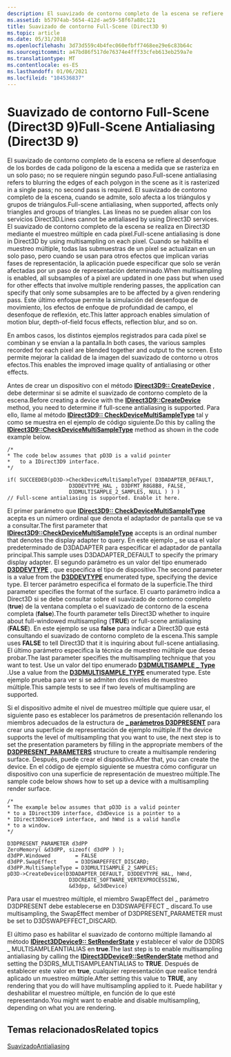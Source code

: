 ```yaml
---
description: El suavizado de contorno completo de la escena se refiere al desenfoque de los bordes de cada polígono de la escena a medida que se rasteriza en un solo paso; no se requiere ningún segundo paso.
ms.assetid: b57974ab-5654-412d-ae59-58f67a88c121
title: Suavizado de contorno Full-Scene (Direct3D 9)
ms.topic: article
ms.date: 05/31/2018
ms.openlocfilehash: 3d73d559c4b4fec060efbff7468ee29e6c83b64c
ms.sourcegitcommit: a47bd86f517de76374e4fff33cfeb613eb259a7e
ms.translationtype: MT
ms.contentlocale: es-ES
ms.lasthandoff: 01/06/2021
ms.locfileid: "104536837"
---
```

# <a name="full-scene-antialiasing-direct3d-9"></a><span data-ttu-id="4eb55-103">Suavizado de contorno Full-Scene (Direct3D 9)</span><span class="sxs-lookup"><span data-stu-id="4eb55-103">Full-Scene Antialiasing (Direct3D 9)</span></span>

<span data-ttu-id="4eb55-104">El suavizado de contorno completo de la escena se refiere al desenfoque de los bordes de cada polígono de la escena a medida que se rasteriza en un solo paso; no se requiere ningún segundo paso.</span><span class="sxs-lookup"><span data-stu-id="4eb55-104">Full-scene antialiasing refers to blurring the edges of each polygon in the scene as it is rasterized in a single pass; no second pass is required.</span></span> <span data-ttu-id="4eb55-105">El suavizado de contorno completo de la escena, cuando se admite, solo afecta a los triángulos y grupos de triángulos.</span><span class="sxs-lookup"><span data-stu-id="4eb55-105">Full-scene antialiasing, when supported, affects only triangles and groups of triangles.</span></span> <span data-ttu-id="4eb55-106">Las líneas no se pueden alisar con los servicios Direct3D.</span><span class="sxs-lookup"><span data-stu-id="4eb55-106">Lines cannot be antialiased by using Direct3D services.</span></span> <span data-ttu-id="4eb55-107">El suavizado de contorno completo de la escena se realiza en Direct3D mediante el muestreo múltiple en cada píxel.</span><span class="sxs-lookup"><span data-stu-id="4eb55-107">Full-scene antialiasing is done in Direct3D by using multisampling on each pixel.</span></span> <span data-ttu-id="4eb55-108">Cuando se habilita el muestreo múltiple, todas las submuestras de un píxel se actualizan en un solo paso, pero cuando se usan para otros efectos que implican varias fases de representación, la aplicación puede especificar que solo se verán afectadas por un paso de representación determinado.</span><span class="sxs-lookup"><span data-stu-id="4eb55-108">When multisampling is enabled, all subsamples of a pixel are updated in one pass but when used for other effects that involve multiple rendering passes, the application can specify that only some subsamples are to be affected by a given rendering pass.</span></span> <span data-ttu-id="4eb55-109">Este último enfoque permite la simulación del desenfoque de movimiento, los efectos de enfoque de profundidad de campo, el desenfoque de reflexión, etc.</span><span class="sxs-lookup"><span data-stu-id="4eb55-109">This latter approach enables simulation of motion blur, depth-of-field focus effects, reflection blur, and so on.</span></span>

<span data-ttu-id="4eb55-110">En ambos casos, los distintos ejemplos registrados para cada píxel se combinan y se envían a la pantalla.</span><span class="sxs-lookup"><span data-stu-id="4eb55-110">In both cases, the various samples recorded for each pixel are blended together and output to the screen.</span></span> <span data-ttu-id="4eb55-111">Esto permite mejorar la calidad de la imagen del suavizado de contorno u otros efectos.</span><span class="sxs-lookup"><span data-stu-id="4eb55-111">This enables the improved image quality of antialiasing or other effects.</span></span>

<span data-ttu-id="4eb55-112">Antes de crear un dispositivo con el método [**IDirect3D9:: CreateDevice**](/windows/desktop/api) , debe determinar si se admite el suavizado de contorno completo de la escena.</span><span class="sxs-lookup"><span data-stu-id="4eb55-112">Before creating a device with the [**IDirect3D9::CreateDevice**](/windows/desktop/api) method, you need to determine if full-scene antialiasing is supported.</span></span> <span data-ttu-id="4eb55-113">Para ello, llame al método [**IDirect3D9:: CheckDeviceMultiSampleType**](/windows/win32/api/d3d9/nf-d3d9-idirect3d9-checkdevicemultisampletype) tal y como se muestra en el ejemplo de código siguiente.</span><span class="sxs-lookup"><span data-stu-id="4eb55-113">Do this by calling the [**IDirect3D9::CheckDeviceMultiSampleType**](/windows/win32/api/d3d9/nf-d3d9-idirect3d9-checkdevicemultisampletype) method as shown in the code example below.</span></span>


```
/*
* The code below assumes that pD3D is a valid pointer 
*   to a IDirect3D9 interface.
*/

if( SUCCEEDED(pD3D->CheckDeviceMultiSampleType( D3DADAPTER_DEFAULT, 
                    D3DDEVTYPE_HAL , D3DFMT_R8G8B8, FALSE, 
                    D3DMULTISAMPLE_2_SAMPLES, NULL ) ) )
// Full-scene antialiasing is supported. Enable it here.
```



<span data-ttu-id="4eb55-114">El primer parámetro que [**IDirect3D9:: CheckDeviceMultiSampleType**](/windows/win32/api/d3d9/nf-d3d9-idirect3d9-checkdevicemultisampletype) acepta es un número ordinal que denota el adaptador de pantalla que se va a consultar.</span><span class="sxs-lookup"><span data-stu-id="4eb55-114">The first parameter that [**IDirect3D9::CheckDeviceMultiSampleType**](/windows/win32/api/d3d9/nf-d3d9-idirect3d9-checkdevicemultisampletype) accepts is an ordinal number that denotes the display adapter to query.</span></span> <span data-ttu-id="4eb55-115">En este ejemplo \_ se usa el valor predeterminado de D3DADAPTER para especificar el adaptador de pantalla principal.</span><span class="sxs-lookup"><span data-stu-id="4eb55-115">This sample uses D3DADAPTER\_DEFAULT to specify the primary display adapter.</span></span> <span data-ttu-id="4eb55-116">El segundo parámetro es un valor del tipo enumerado [**D3DDEVTYPE**](./d3ddevtype.md) , que especifica el tipo de dispositivo.</span><span class="sxs-lookup"><span data-stu-id="4eb55-116">The second parameter is a value from the [**D3DDEVTYPE**](./d3ddevtype.md) enumerated type, specifying the device type.</span></span> <span data-ttu-id="4eb55-117">El tercer parámetro especifica el formato de la superficie.</span><span class="sxs-lookup"><span data-stu-id="4eb55-117">The third parameter specifies the format of the surface.</span></span> <span data-ttu-id="4eb55-118">El cuarto parámetro indica a Direct3D si se debe consultar sobre el suavizado de contorno completo (**true**) de la ventana completa o el suavizado de contorno de la escena completa (**false**).</span><span class="sxs-lookup"><span data-stu-id="4eb55-118">The fourth parameter tells Direct3D whether to inquire about full-windowed multisampling (**TRUE**) or full-scene antialiasing (**FALSE**).</span></span> <span data-ttu-id="4eb55-119">En este ejemplo se usa **false** para indicar a Direct3D que está consultando el suavizado de contorno completo de la escena.</span><span class="sxs-lookup"><span data-stu-id="4eb55-119">This sample uses **FALSE** to tell Direct3D that it is inquiring about full-scene antialiasing.</span></span> <span data-ttu-id="4eb55-120">El último parámetro especifica la técnica de muestreo múltiple que desea probar.</span><span class="sxs-lookup"><span data-stu-id="4eb55-120">The last parameter specifies the multisampling technique that you want to test.</span></span> <span data-ttu-id="4eb55-121">Use un valor del tipo enumerado [**D3DMULTISAMPLE \_ Type**](./d3dmultisample-type.md) .</span><span class="sxs-lookup"><span data-stu-id="4eb55-121">Use a value from the [**D3DMULTISAMPLE\_TYPE**](./d3dmultisample-type.md) enumerated type.</span></span> <span data-ttu-id="4eb55-122">Este ejemplo prueba para ver si se admiten dos niveles de muestreo múltiple.</span><span class="sxs-lookup"><span data-stu-id="4eb55-122">This sample tests to see if two levels of multisampling are supported.</span></span>

<span data-ttu-id="4eb55-123">Si el dispositivo admite el nivel de muestreo múltiple que quiere usar, el siguiente paso es establecer los parámetros de presentación rellenando los miembros adecuados de la estructura de [**\_ parámetros D3DPRESENT**](d3dpresent-parameters.md) para crear una superficie de representación de ejemplo múltiple.</span><span class="sxs-lookup"><span data-stu-id="4eb55-123">If the device supports the level of multisampling that you want to use, the next step is to set the presentation parameters by filling in the appropriate members of the [**D3DPRESENT\_PARAMETERS**](d3dpresent-parameters.md) structure to create a multisample rendering surface.</span></span> <span data-ttu-id="4eb55-124">Después, puede crear el dispositivo.</span><span class="sxs-lookup"><span data-stu-id="4eb55-124">After that, you can create the device.</span></span> <span data-ttu-id="4eb55-125">En el código de ejemplo siguiente se muestra cómo configurar un dispositivo con una superficie de representación de muestreo múltiple.</span><span class="sxs-lookup"><span data-stu-id="4eb55-125">The sample code below shows how to set up a device with a multisampling render surface.</span></span>


```
/*
* The example below assumes that pD3D is a valid pointer 
* to a IDirect3D9 interface, d3dDevice is a pointer to a 
* IDirect3DDevice9 interface, and hWnd is a valid handle
* to a window.
*/

D3DPRESENT_PARAMETER d3dPP
ZeroMemory( &d3dPP, sizeof( d3dPP ) );
d3dPP.Windowed        = FALSE
d3dPP.SwapEffect      = D3DSWAPEFFECT_DISCARD;
d3dPP.MultiSampleType = D3DMULTISAMPLE_2_SAMPLES;
pD3D->CreateDevice(D3DADAPTER_DEFAULT, D3DDEVTYPE_HAL, hWnd,
                    D3DCREATE_SOFTWARE_VERTEXPROCESSING,
                    &d3dpp, &d3dDevice)
```



<span data-ttu-id="4eb55-126">Para usar el muestreo múltiple, el miembro SwapEffect del \_ parámetro D3DPRESENT debe establecerse en D3DSWAPEFFECT \_ discard.</span><span class="sxs-lookup"><span data-stu-id="4eb55-126">To use multisampling, the SwapEffect member of D3DPRESENT\_PARAMETER must be set to D3DSWAPEFFECT\_DISCARD.</span></span>

<span data-ttu-id="4eb55-127">El último paso es habilitar el suavizado de contorno múltiple llamando al método [**IDirect3DDevice9:: SetRenderState**](/windows/win32/api/d3d9helper/nf-d3d9helper-idirect3ddevice9-setrenderstate) y establecer el valor de D3DRS \_ MULTISAMPLEANTIALIAS en **true**.</span><span class="sxs-lookup"><span data-stu-id="4eb55-127">The last step is to enable multisampling antialiasing by calling the [**IDirect3DDevice9::SetRenderState**](/windows/win32/api/d3d9helper/nf-d3d9helper-idirect3ddevice9-setrenderstate) method and setting the D3DRS\_MULTISAMPLEANTIALIAS to **TRUE**.</span></span> <span data-ttu-id="4eb55-128">Después de establecer este valor en **true**, cualquier representación que realice tendrá aplicado un muestreo múltiple.</span><span class="sxs-lookup"><span data-stu-id="4eb55-128">After setting this value to **TRUE**, any rendering that you do will have multisampling applied to it.</span></span> <span data-ttu-id="4eb55-129">Puede habilitar y deshabilitar el muestreo múltiple, en función de lo que esté representando.</span><span class="sxs-lookup"><span data-stu-id="4eb55-129">You might want to enable and disable multisampling, depending on what you are rendering.</span></span>

## <a name="related-topics"></a><span data-ttu-id="4eb55-130">Temas relacionados</span><span class="sxs-lookup"><span data-stu-id="4eb55-130">Related topics</span></span>

<dl> <dt>

[<span data-ttu-id="4eb55-131">Suavizado</span><span class="sxs-lookup"><span data-stu-id="4eb55-131">Antialiasing</span></span>](antialiasing.md)
</dt> </dl>

 

 
